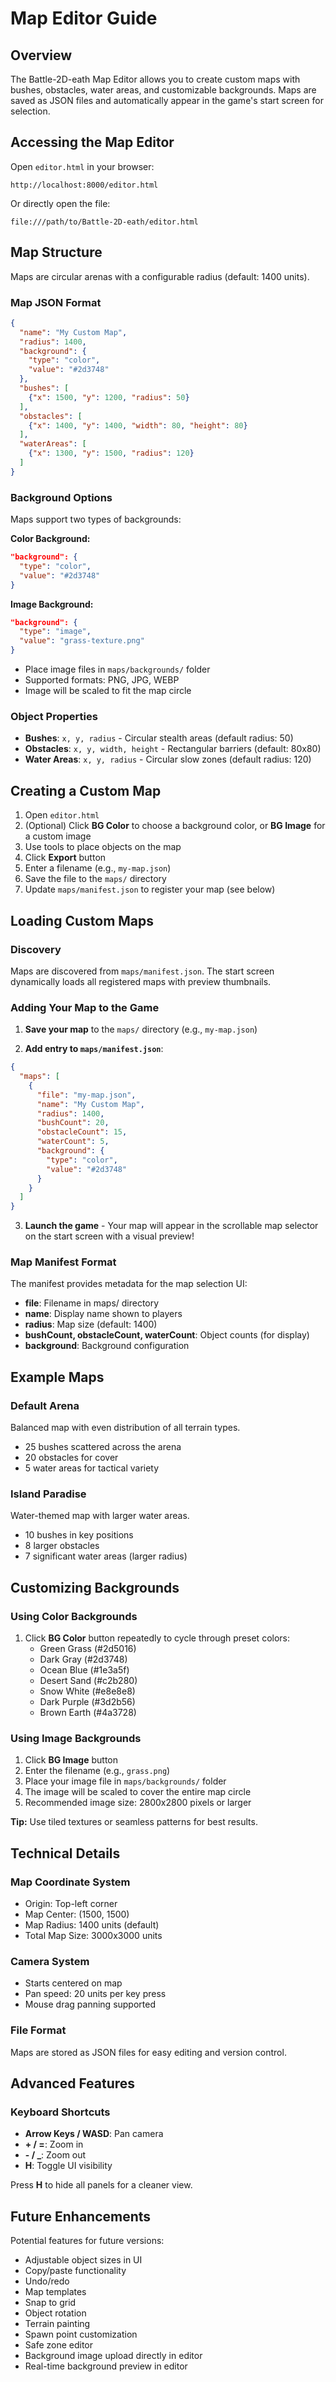 # Map Editor Guide

## Overview
The Battle-2D-eath Map Editor allows you to create custom maps with bushes, obstacles, water areas, and customizable backgrounds. Maps are saved as JSON files and automatically appear in the game's start screen for selection.

## Accessing the Map Editor

Open `editor.html` in your browser:
```
http://localhost:8000/editor.html
```

Or directly open the file:
```
file:///path/to/Battle-2D-eath/editor.html
```
## Map Structure

Maps are circular arenas with a configurable radius (default: 1400 units).

### Map JSON Format
```json
{
  "name": "My Custom Map",
  "radius": 1400,
  "background": {
    "type": "color",
    "value": "#2d3748"
  },
  "bushes": [
    {"x": 1500, "y": 1200, "radius": 50}
  ],
  "obstacles": [
    {"x": 1400, "y": 1400, "width": 80, "height": 80}
  ],
  "waterAreas": [
    {"x": 1300, "y": 1500, "radius": 120}
  ]
}
```

### Background Options
Maps support two types of backgrounds:

**Color Background:**
```json
"background": {
  "type": "color",
  "value": "#2d3748"
}
```

**Image Background:**
```json
"background": {
  "type": "image",
  "value": "grass-texture.png"
}
```
- Place image files in `maps/backgrounds/` folder
- Supported formats: PNG, JPG, WEBP
- Image will be scaled to fit the map circle

### Object Properties
- **Bushes**: `x, y, radius` - Circular stealth areas (default radius: 50)
- **Obstacles**: `x, y, width, height` - Rectangular barriers (default: 80x80)
- **Water Areas**: `x, y, radius` - Circular slow zones (default radius: 120)

## Creating a Custom Map

1. Open `editor.html`
2. (Optional) Click **BG Color** to choose a background color, or **BG Image** for a custom image
3. Use tools to place objects on the map
4. Click **Export** button
5. Enter a filename (e.g., `my-map.json`)
6. Save the file to the `maps/` directory
7. Update `maps/manifest.json` to register your map (see below)

## Loading Custom Maps

### Discovery
Maps are discovered from `maps/manifest.json`. The start screen dynamically loads all registered maps with preview thumbnails.

### Adding Your Map to the Game

1. **Save your map** to the `maps/` directory (e.g., `my-map.json`)

2. **Add entry to `maps/manifest.json`**:
```json
{
  "maps": [
    {
      "file": "my-map.json",
      "name": "My Custom Map",
      "radius": 1400,
      "bushCount": 20,
      "obstacleCount": 15,
      "waterCount": 5,
      "background": {
        "type": "color",
        "value": "#2d3748"
      }
    }
  ]
}
```

3. **Launch the game** - Your map will appear in the scrollable map selector on the start screen with a visual preview!

### Map Manifest Format
The manifest provides metadata for the map selection UI:
- **file**: Filename in maps/ directory
- **name**: Display name shown to players
- **radius**: Map size (default: 1400)
- **bushCount, obstacleCount, waterCount**: Object counts (for display)
- **background**: Background configuration

## Example Maps

### Default Arena
Balanced map with even distribution of all terrain types.
- 25 bushes scattered across the arena
- 20 obstacles for cover
- 5 water areas for tactical variety

### Island Paradise
Water-themed map with larger water areas.
- 10 bushes in key positions
- 8 larger obstacles
- 7 significant water areas (larger radius)

## Customizing Backgrounds

### Using Color Backgrounds
1. Click **BG Color** button repeatedly to cycle through preset colors:
   - Green Grass (#2d5016)
   - Dark Gray (#2d3748)
   - Ocean Blue (#1e3a5f)
   - Desert Sand (#c2b280)
   - Snow White (#e8e8e8)
   - Dark Purple (#3d2b56)
   - Brown Earth (#4a3728)

### Using Image Backgrounds
1. Click **BG Image** button
2. Enter the filename (e.g., `grass.png`)
3. Place your image file in `maps/backgrounds/` folder
4. The image will be scaled to cover the entire map circle
5. Recommended image size: 2800x2800 pixels or larger

**Tip:** Use tiled textures or seamless patterns for best results.

## Technical Details

### Map Coordinate System
- Origin: Top-left corner
- Map Center: (1500, 1500)
- Map Radius: 1400 units (default)
- Total Map Size: 3000x3000 units

### Camera System
- Starts centered on map
- Pan speed: 20 units per key press
- Mouse drag panning supported

### File Format
Maps are stored as JSON files for easy editing and version control.

## Advanced Features

### Keyboard Shortcuts
- **Arrow Keys / WASD**: Pan camera
- **+ / =**: Zoom in
- **- / _**: Zoom out
- **H**: Toggle UI visibility

Press **H** to hide all panels for a cleaner view.

## Future Enhancements

Potential features for future versions:
- Adjustable object sizes in UI
- Copy/paste functionality
- Undo/redo
- Map templates
- Snap to grid
- Object rotation
- Terrain painting
- Spawn point customization
- Safe zone editor
- Background image upload directly in editor
- Real-time background preview in editor
